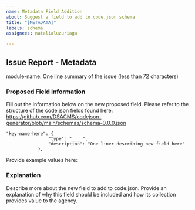 ```yaml
---
name: Metadata Field Addition
about: Suggest a field to add to code.json schema
title: "[METADATA]"
labels: schema
assignees: natalialuzuriaga

---
```


## Issue Report - Metadata

module-name: One line summary of the issue (less than 72 characters)

### Proposed Field information
Fill out the information below on the new proposed field. Please refer to the structure of the code.json fields found here: https://github.com/DSACMS/codejson-generator/blob/main/schemas/schema-0.0.0.json

```
"key-name-here": {
                "type": "____",
                "description": "One liner describing new field here"
            },
```
Provide example values here: 

### Explanation

Describe more about the new field to add to code.json. Provide an explanation of why this field should be included and how its collection provides value to the agency.
